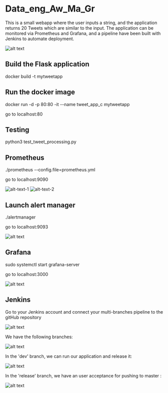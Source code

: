 # Data_eng_Aw_Ma_Gr

This is a small webapp where the user inputs a string, and the application returns 20 Tweets which are similar to the input. The application can be monitored via Prometheus and Grafana, and a pipeline have been built with Jenkins to automate deployment.

![alt text](https://cdn.discordapp.com/attachments/783005857112784916/788721474755887124/unknown.png)

## Build the Flask application
docker build -t mytweetapp 

## Run the docker image
docker run -d -p 80:80 -it --name tweet_app_c mytweetapp

go to localhost:80

## Testing
python3 test_tweet_processing.py

## Prometheus
./prometheus --config.file=prometheus.yml

go to localhost:9090

![alt-text-1](https://media.discordapp.net/attachments/783005857112784916/788740456019263498/metrics.PNG?width=724&height=427 "checking metrics") ![alt-text-2](https://media.discordapp.net/attachments/783005857112784916/788740456766242816/prometheus.PNG?width=1025&height=417 "targets")

## Launch alert manager
./alertmanager

go to localhost:9093

![alt text](https://media.discordapp.net/attachments/783005857112784916/788693212234907658/Capture1.PNG)

## Grafana
sudo systemctl start grafana-server

go to localhost:3000

![alt text](https://media.discordapp.net/attachments/783005857112784916/788692598223011900/Capture.PNG)

## Jenkins
Go to your Jenkins account and connect your multi-branches pipeline to the gitHub repository

![alt text](https://media.discordapp.net/attachments/783005857112784916/788735365825560586/Capture56.PNG)

We have the following branches:

![alt text](https://media.discordapp.net/attachments/783005857112784916/788735361350107146/branches.PNG)

In the 'dev' branch, we can run our application and release it:

![alt text](https://media.discordapp.net/attachments/783005857112784916/788735363766157332/Capture7.PNG)

In the 'release' branch, we have an user acceptance for pushing to master :

![alt text](https://media.discordapp.net/attachments/783005857112784916/788735359491768330/release_branch.PNG)
